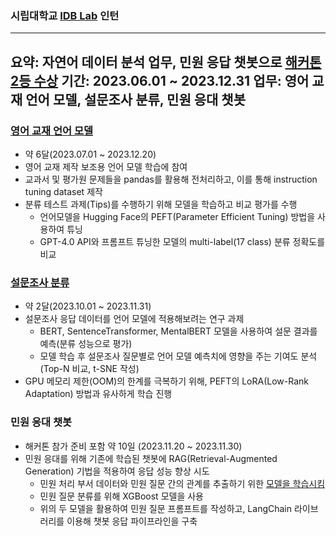 ### 시립대학교 [IDB Lab](https://intelligent-big-data-lab.notion.site) 인턴

---
요약: 자연어 데이터 분석 업무, 민원 응답 챗봇으로 [해커톤 2등 수상](https://kdatascience.kr/conference/event)
기간: 2023.06.01 ~ 2023.12.31
업무: 영어 교재 언어 모델, 설문조사 분류, 민원 응대 챗봇
---

### [영어 교재 언어 모델](https://github.com/eunsik-kim/IBDlab_internship/tree/main/survey_classification)

- 약 6달(2023.07.01 ~ 2023.12.20)
- 영어 교재 제작 보조용 언어 모델 학습에 참여
- 교과서 및 평가원 문제들을 pandas를 활용해 전처리하고, 이를 통해 instruction tuning dataset 제작
- 분류 테스트 과제(Tips)를 수행하기 위해 모델을 학습하고 비교 평가를 수행
    - 언어모델을 Hugging Face의 PEFT(Parameter Efficient Tuning) 방법을 사용하여 튜닝
    - GPT-4.0 API와 프롬프트 튜닝한 모델의 multi-label(17 class) 분류 정확도를 비교

### [설문조사 분류](https://github.com/eunsik-kim/IBDlab_internship/tree/main/survey_classification)

- 약 2달(2023.10.01 ~ 2023.11.31)
- 설문조사 응답 데이터를 언어 모델에 적용해보려는 연구 과제
    - BERT, SentenceTransformer, MentalBERT 모델을 사용하여 설문 결과를 예측(분류 성능으로 평가)
    - 모델 학습 후 설문조사 질문별로 언어 모델 예측치에 영향을 주는 기여도 분석(Top-N 비교, t-SNE 작성)
- GPU 메모리 제한(OOM)의 한계를 극복하기 위해, PEFT의 LoRA(Low-Rank Adaptation) 방법과 유사하게 학습 진행

### 민원 응대 챗봇

- 해커톤 참가 준비 포함 약 10일 (2023.11.20 ~ 2023.11.30)
- 민원 응대를 위해 기존에 학습된 챗봇에 RAG(Retrieval-Augmented Generation) 기법을 적용하여 응답 성능 향상 시도
    - 민원 처리 부서 데이터와 민원 질문 간의 관계를 추출하기 위한 [모델을 학습시킴](https://huggingface.co/marigold334/KR-SBERT-V40K-klueNLI-augSTS-ft)
    - 민원 질문 분류를 위해 XGBoost 모델을 사용
    - 위의 두 모델을 활용하여 민원 질문 프롬프트를 작성하고, LangChain 라이브러리를 이용해 챗봇 응답 파이프라인을 구축
